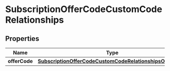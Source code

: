 

# SubscriptionOfferCodeCustomCodeRelationships


## Properties

| Name | Type | Description | Notes |
|------------ | ------------- | ------------- | -------------|
|**offerCode** | [**SubscriptionOfferCodeCustomCodeRelationshipsOfferCode**](SubscriptionOfferCodeCustomCodeRelationshipsOfferCode.md) |  |  [optional] |



